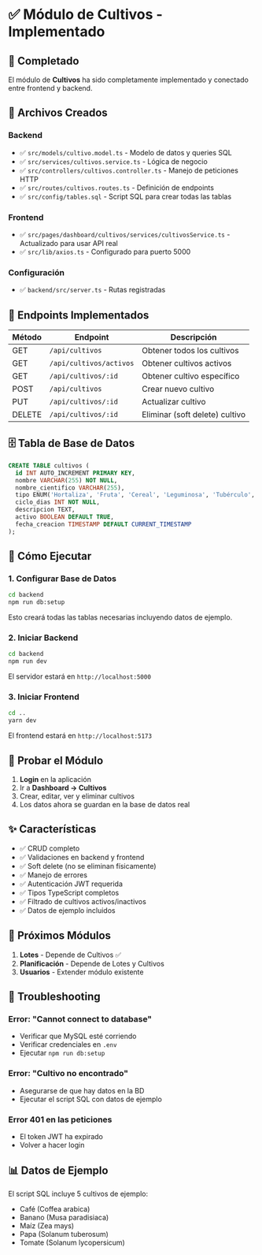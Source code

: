 # ✅ Módulo de Cultivos - Implementado

## 🎉 Completado

El módulo de **Cultivos** ha sido completamente implementado y conectado entre frontend y backend.

## 📁 Archivos Creados

### Backend
- ✅ `src/models/cultivo.model.ts` - Modelo de datos y queries SQL
- ✅ `src/services/cultivos.service.ts` - Lógica de negocio
- ✅ `src/controllers/cultivos.controller.ts` - Manejo de peticiones HTTP
- ✅ `src/routes/cultivos.routes.ts` - Definición de endpoints
- ✅ `src/config/tables.sql` - Script SQL para crear todas las tablas

### Frontend
- ✅ `src/pages/dashboard/cultivos/services/cultivosService.ts` - Actualizado para usar API real
- ✅ `src/lib/axios.ts` - Configurado para puerto 5000

### Configuración
- ✅ `backend/src/server.ts` - Rutas registradas

## 🔌 Endpoints Implementados

| Método | Endpoint | Descripción |
|--------|----------|-------------|
| GET | `/api/cultivos` | Obtener todos los cultivos |
| GET | `/api/cultivos/activos` | Obtener cultivos activos |
| GET | `/api/cultivos/:id` | Obtener cultivo específico |
| POST | `/api/cultivos` | Crear nuevo cultivo |
| PUT | `/api/cultivos/:id` | Actualizar cultivo |
| DELETE | `/api/cultivos/:id` | Eliminar (soft delete) cultivo |

## 🗄️ Tabla de Base de Datos

```sql
CREATE TABLE cultivos (
  id INT AUTO_INCREMENT PRIMARY KEY,
  nombre VARCHAR(255) NOT NULL,
  nombre_cientifico VARCHAR(255),
  tipo ENUM('Hortaliza', 'Fruta', 'Cereal', 'Leguminosa', 'Tubérculo', 'Flor', 'Otro') NOT NULL,
  ciclo_dias INT NOT NULL,
  descripcion TEXT,
  activo BOOLEAN DEFAULT TRUE,
  fecha_creacion TIMESTAMP DEFAULT CURRENT_TIMESTAMP
);
```

## 🚀 Cómo Ejecutar

### 1. Configurar Base de Datos

```bash
cd backend
npm run db:setup
```

Esto creará todas las tablas necesarias incluyendo datos de ejemplo.

### 2. Iniciar Backend

```bash
cd backend
npm run dev
```

El servidor estará en `http://localhost:5000`

### 3. Iniciar Frontend

```bash
cd ..
yarn dev
```

El frontend estará en `http://localhost:5173`

## 🧪 Probar el Módulo

1. **Login** en la aplicación
2. Ir a **Dashboard → Cultivos**
3. Crear, editar, ver y eliminar cultivos
4. Los datos ahora se guardan en la base de datos real

## ✨ Características

- ✅ CRUD completo
- ✅ Validaciones en backend y frontend
- ✅ Soft delete (no se eliminan físicamente)
- ✅ Manejo de errores
- ✅ Autenticación JWT requerida
- ✅ Tipos TypeScript completos
- ✅ Filtrado de cultivos activos/inactivos
- ✅ Datos de ejemplo incluidos

## 📝 Próximos Módulos

1. **Lotes** - Depende de Cultivos ✅
2. **Planificación** - Depende de Lotes y Cultivos
3. **Usuarios** - Extender módulo existente

## 🔧 Troubleshooting

### Error: "Cannot connect to database"
- Verificar que MySQL esté corriendo
- Verificar credenciales en `.env`
- Ejecutar `npm run db:setup`

### Error: "Cultivo no encontrado"
- Asegurarse de que hay datos en la BD
- Ejecutar el script SQL con datos de ejemplo

### Error 401 en las peticiones
- El token JWT ha expirado
- Volver a hacer login

## 📊 Datos de Ejemplo

El script SQL incluye 5 cultivos de ejemplo:
- Café (Coffea arabica)
- Banano (Musa paradisiaca)
- Maíz (Zea mays)
- Papa (Solanum tuberosum)
- Tomate (Solanum lycopersicum)



